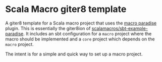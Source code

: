 # Scala Macro giter8 template

A giter8 template for a Scala macro project that uses the [macro paradise](http://docs.scala-lang.org/overviews/macros/paradise.html) plugin. This is essentially the giter8ion of [scalamacros/sbt-example-paradise](https://github.com/scalamacros/sbt-example-paradise). It includes an sbt configuration for a `macro` project where the macro should be implemented and a `core` project which depends on the `macro` project.

The intent is for a simple and quick way to set up a macro project.